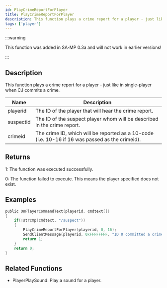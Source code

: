 ```yaml
---
id: PlayCrimeReportForPlayer
title: PlayCrimeReportForPlayer
description: This function plays a crime report for a player - just like in single-player when CJ commits a crime.
tags: ['player']
---
```


<TagLinks />

:::warning

This function was added in SA-MP 0.3a and will not work in earlier versions!

:::

## Description

This function plays a crime report for a player - just like in single-player when CJ commits a crime.


| Name | Description |
|------|-------------|
|playerid | The ID of the player that will hear the crime report.|
|suspectid | The ID of the suspect player whom will be described in the crime report.|
|crimeid | The crime ID, which will be reported as a 10-code (i.e. 10-16 if 16 was passed as the crimeid).|


## Returns

 1: The function was executed successfully. 

 0: The function failed to execute. This means the player specified does not exist.


## Examples


```c
public OnPlayerCommandText(playerid, cmdtext[])
{
    if(!strcmp(cmdtext, "/suspect"))
    {
        PlayCrimeReportForPlayer(playerid, 0, 16);
        SendClientMessage(playerid, 0xFFFFFFFF, "ID 0 committed a crime (10-16).");
        return 1;
    }
    return 0;
}
```


## Related Functions


-  PlayerPlaySound: Play a sound for a player.